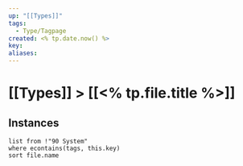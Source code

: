 ```yaml
---
up: "[[Types]]"
tags:
  - Type/Tagpage
created: <% tp.date.now() %>
key: 
aliases:
---
```

# [[Types]] > [[<% tp.file.title %>]]
## Instances
```dataview
list from !"90 System"
where econtains(tags, this.key)
sort file.name
```
